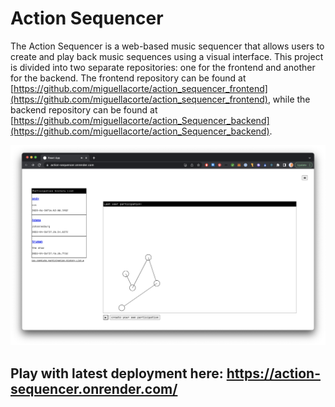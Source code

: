 # Action Sequencer

The Action Sequencer is a web-based music sequencer that allows users to create and play back music sequences using a visual interface. This project is divided into two separate repositories: one for the frontend and another for the backend. The frontend repository can be found at [https://github.com/miguellacorte/action_sequencer_frontend](https://github.com/miguellacorte/action_sequencer_frontend), while the backend repository can be found at [https://github.com/miguellacorte/action_Sequencer_backend](https://github.com/miguellacorte/action_Sequencer_backend).

![PreviewImg](https://raw.githubusercontent.com/miguellacorte/action_sequencer/main/Screenshot%202023-04-21%20at%2019.04.11.png)

## Play with latest deployment here: https://action-sequencer.onrender.com/
